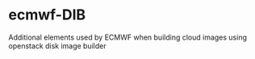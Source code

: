 # ecmwf-DIB
Additional elements used by ECMWF when building cloud images using openstack disk image builder
